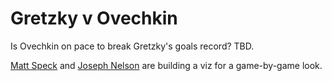 # Gretzky v Ovechkin

Is Ovechkin on pace to break Gretzky's goals record? TBD.

[Matt Speck](https://github.com/mjspeck) and [Joseph Nelson](https://twitter.com/josephofiowa) are building a viz for a game-by-game look.
